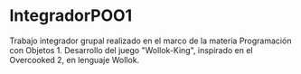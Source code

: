 # IntegradorPOO1
Trabajo integrador grupal realizado en el marco de la materia Programación con Objetos 1. Desarrollo del juego "Wollok-King", inspirado en el Overcooked 2, en lenguaje Wollok.
